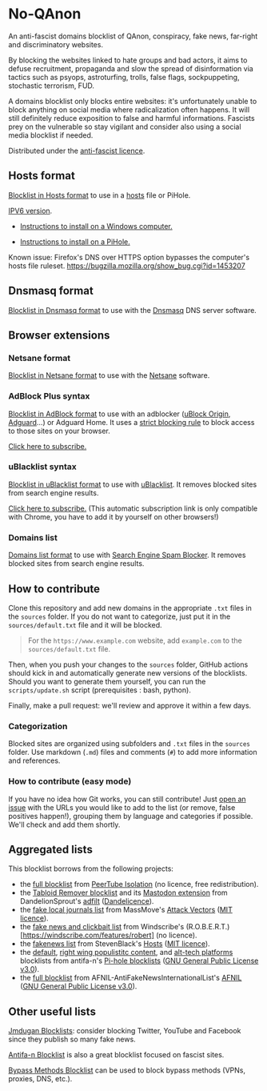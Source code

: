 # No-QAnon

An anti-fascist domains blocklist of QAnon, conspiracy, fake news, far-right and discriminatory websites.

By blocking the websites linked to hate groups and bad actors, it aims to defuse recruitment, propaganda and slow the spread of disinformation via tactics such as psyops, astroturfing, trolls, false flags, sockpuppeting, stochastic terrorism, FUD.

A domains blocklist only blocks entire websites: it's unfortunately unable to block anything on social media where radicalization often happens.
It will still definitely reduce exposition to false and harmful informations.
Fascists prey on the vulnerable so stay vigilant and consider also using a social media blocklist if needed.

Distributed under the [anti-fascist licence](https://github.com/rimu/no-qanon/blob/master/LICENSE.txt).

## Hosts format

[Blocklist in Hosts format](https://raw.githubusercontent.com/rimu/no-qanon/master/hosts.txt) to use in a [hosts](https://en.wikipedia.org/wiki/Hosts_(file)) file or PiHole.

[IPV6 version](https://raw.githubusercontent.com/rimu/no-qanon/master/hosts.txt.ipv6).

- [Instructions to install on a Windows computer.](https://github.com/yui-konnu/qanon-block-guide)

- [Instructions to install on a PiHole.](https://www.reddit.com/r/QAnonCasualties/comments/wekhem/how_to_use_pihole_to_block_q_related_websites/)

Known issue: Firefox's DNS over HTTPS option bypasses the computer's hosts file ruleset. https://bugzilla.mozilla.org/show_bug.cgi?id=1453207

## Dnsmasq format

[Blocklist in Dnsmasq format](https://raw.githubusercontent.com/rimu/no-qanon/master/dnsmasq.txt) to use with the [Dnsmasq](https://thekelleys.org.uk/dnsmasq/doc.html) DNS server software.

## Browser extensions

### Netsane format

[Blocklist in Netsane format](https://raw.githubusercontent.com/rimu/no-qanon/master/netsane.txt) to use with the [Netsane](https://github.com/rimu/netsane) software.

### AdBlock Plus syntax

[Blocklist in AdBlock format](https://raw.githubusercontent.com/rimu/no-qanon/master/adblock.txt) to use with an adblocker ([uBlock Origin](https://ublockorigin.com), [Adguard](https://adguard.com)…) or Adguard Home. It uses a [strict blocking rule](https://github.com/gorhill/uBlock/wiki/Strict-blocking) to block access to those sites on your browser.

[Click here to subscribe.](https://subscribe.adblockplus.org/?location=https://raw.githubusercontent.com/rimu/no-qanon/master/adblock.txt&title=No-QAnon)

### uBlacklist syntax

[Blocklist in uBlacklist format](https://raw.githubusercontent.com/rimu/no-qanon/master/ublacklist.txt) to use with [uBlacklist](https://github.com/iorate/ublacklist). It removes blocked sites from search engine results.

[Click here to subscribe.](https://iorate.github.io/ublacklist/subscribe?name=No-QAnon&url=https://raw.githubusercontent.com/rimu/no-qanon/master/ublacklist.txt) (This automatic subscription link is only compatible with Chrome, you have to add it by yourself on other browsers!)

### Domains list

[Domains list format](https://raw.githubusercontent.com/rimu/no-qanon/master/domains.txt) to use with [Search Engine Spam Blocker](https://github.com/no-cmyk/Search-Engine-Spam-Blocker). It removes blocked sites from search engine results.

## How to contribute

Clone this repository and add new domains in the appropriate `.txt` files in the `sources` folder. If you do not want to categorize, just put it in the `sources/default.txt` file and it will be blocked.

> For the `https://www.example.com` website, add `example.com` to the `sources/default.txt` file.

Then, when you push your changes to the `sources` folder, GitHub actions should kick in and automatically generate new versions of the blocklists. Should you want to generate them yourself, you can run the `scripts/update.sh` script (prerequisites : bash, python).

Finally, make a pull request: we'll review and approve it within a few days.

### Categorization

Blocked sites are organized using subfolders and `.txt` files in the `sources` folder. Use markdown (`.md`) files and comments (`#`) to add more information and references.

### How to contribute (easy mode)

If you have no idea how Git works, you can still contribute! Just [open an issue](https://github.com/rimu/no-qanon/issues) with the URLs you would like to add to the list (or remove, false positives happen!), grouping them by language and categories if possible. We'll check and add them shortly.

## Aggregated lists

This blocklist borrows from the following projects:
- the [full blocklist](https://peertube_isolation.frama.io/list/peertube_isolation.txt) from [PeerTube Isolation](https://peertube_isolation.frama.io/) (no licence, free redistribution).
- the [Tabloid Remover blocklist](https://github.com/DandelionSprout/adfilt/blob/master/Sensitive%20lists/TabloidRemover.txt) and its [Mastodon extension](https://github.com/DandelionSprout/adfilt/blob/master/Sensitive%20lists/TabloidRemover-MastodonCategoryForImports.csv) from DandelionSprout's [adfilt](https://github.com/DandelionSprout/adfilt) ([Dandelicence](https://github.com/DandelionSprout/adfilt/blob/master/LICENSE.md)).
- the [fake local journals list](https://github.com/MassMove/AttackVectors/blob/master/LocalJournals/fake-local-journals-list.txt) from MassMove's [Attack Vectors](https://github.com/MassMove/AttackVectors/) ([MIT licence](https://github.com/MassMove/AttackVectors/blob/master/LICENSE)).
- the [fake news and clickbait list](https://assets.windscribe.com/custom_blocklists/clickbait.txt) from Windscribe's (R.O.B.E.R.T.)[https://windscribe.com/features/robert] (no licence).
- the [fakenews list](https://github.com/StevenBlack/hosts/blob/master/alternates/fakenews-only/hosts) from StevenBlack's [Hosts](https://github.com/StevenBlack/hosts) ([MIT licence](https://github.com/StevenBlack/hosts/blob/master/license.txt)).
- the [default](https://github.com/antifa-n/pihole/blob/master/blocklist.txt), [right wing populistitc content](https://github.com/antifa-n/pihole/blob/master/blocklist-pop.txt), and [alt-tech platforms](https://github.com/antifa-n/pihole/blob/master/blocklist-alttech.txt) blocklists from antifa-n's [Pi-hole blocklists](https://github.com/antifa-n/pihole) ([GNU General Public License v3.0](https://github.com/antifa-n/pihole/blob/master/LICENSE)).
- the [full blocklist](https://github.com/AFNIL-AntiFakeNewsInternationalList/AFNIL/blob/master/hosts) from AFNIL-AntiFakeNewsInternationalList's [AFNIL](https://github.com/AFNIL-AntiFakeNewsInternationalList/AFNIL) ([GNU General Public License v3.0](https://github.com/AFNIL-AntiFakeNewsInternationalList/AFNIL/blob/master/LICENSE)).

## Other useful lists

[Jmdugan Blocklists](https://github.com/jmdugan/blocklists/tree/master/corporations): consider blocking Twitter, YouTube and Facebook since they publish so many fake news.

[Antifa-n Blocklist](https://github.com/antifa-n/pihole/blob/master/blocklist.txt) is also a great blocklist focused on fascist sites.

[Bypass Methods Blocklist](https://github.com/nextdns/dns-bypass-methods) can be used to block bypass methods (VPNs, proxies, DNS, etc.).
